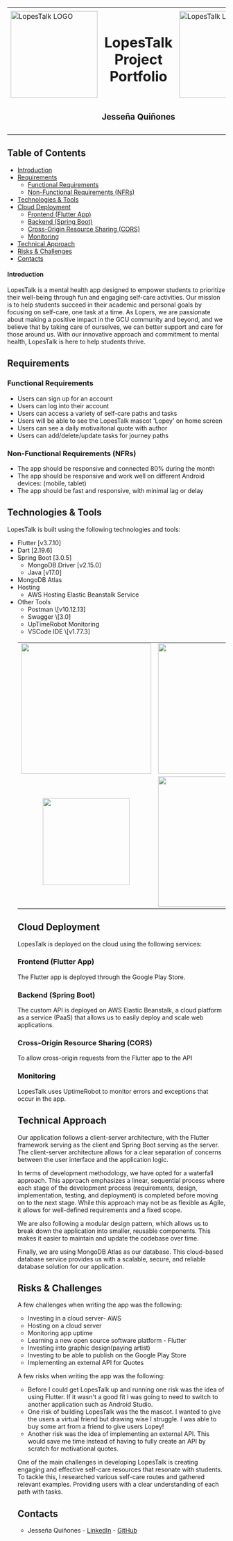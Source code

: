 <table>
  <tr>
    <td>  </td>
    <td>  </td>
    <td>  </td>
    <td>  </td>
    <td>  </td>
    <td>  </td>
    <td>  </td>
    <td>  </td>
    <td>  </td>
    <td>  </td>
  </tr>

  <tr>
    <td colspan=3><img width="200px" height="200px" src="https://avatars.githubusercontent.com/u/129710298?s=200&v=4" alt="LopesTalk LOGO"></td>
    <td colspan=4 align="center"><h1>LopesTalk Project Portfolio</h1></td>
    <td colspan=3><img width="200px" height="200px" src="https://avatars.githubusercontent.com/u/129710298?s=200&v=4" alt="LopesTalk LOGO"></td>
  </tr>
  <tr>
    <td colspan=10 align="center"><h3>Jesseña Quiñones</h3></td>
  </tr>
    <tr>
    <td>  </td>
    <td>  </td>
    <td>  </td>
    <td>  </td>
    <td>  </td>
    <td>  </td>
    <td>  </td>
    <td>  </td>
    <td>  </td>
    <td>  </td>
  </tr>
</table>

<h2>Table of Contents</h2>

<ul>
  <li><a href="#introduction">Introduction</a></li>
  <li><a href="#requirements">Requirements</a>
    <ul>
      <li><a href="#functional-requirements">Functional Requirements</a></li>
      <li><a href="#non-functional-requirements-nfrs">Non-Functional Requirements (NFRs)</a></li>
    </ul>
  </li>
  <li><a href="#technologies--tools">Technologies &amp; Tools</a></li>
  <li><a href="#cloud-deployment">Cloud Deployment</a>
    <ul>
      <li><a href="#frontend-flutter-app">Frontend (Flutter App)</a></li>
      <li><a href="#backend-spring-boot">Backend (Spring Boot)</a></li>
      <li><a href="#cross-origin-resource-sharing-cors">Cross-Origin Resource Sharing (CORS)</a></li>
      <li><a href="#monitoring">Monitoring</a></li>
    </ul>
  </li>
  <li><a href="#technical-approach">Technical Approach</a></li>
  <li><a href="#risks--challenges">Risks &amp; Challenges</a></li>
  <li><a href="#contacts">Contacts</a></li>
</ul>

<h4 id="introduction">Introduction</h4>

<p>LopesTalk is a mental health app designed to empower students to prioritize their well-being through fun and engaging self-care activities. Our mission is to help students succeed in their academic and personal goals by focusing on self-care, one task at a time. As Lopers, we are passionate about making a positive impact in the GCU community and beyond, and we believe that by taking care of ourselves, we can better support and care for those around us. With our innovative approach and commitment to mental health, LopesTalk is here to help students thrive.</p>

<h2 id="requirements">Requirements</h2>

<h3 id="functional-requirements">Functional Requirements</h3>

<ul>
  <li>Users can sign up for an account</li>
  <li>Users can log into their account</li>
  <li>Users can access a variety of self-care paths and tasks</li>
  <li>Users will be able to see the LopesTalk mascot 'Lopey' on home screen</li>
  <li>Users can see a daily motivaitonal quote with author</li>
  <li>Users can add/delete/update tasks for journey paths</li>
</ul>

<h3 id="non-functional-requirements-nfrs">Non-Functional Requirements (NFRs)</h3>

<ul>
  <li>The app should be responsive and connected 80% during the month</li>
  <li>The app should be responsive and work well on different Android devices: (mobile, tablet)</li>
  <li>The app should be fast and responsive, with minimal lag or delay</li>
</ul>

<h2 id="technologies--tools">Technologies &amp; Tools</h2>

<p>LopesTalk is built using the following technologies and tools:</p>

<ul>
  <li>Flutter [v3.7.10]</li>
  <li>Dart [2.19.6]</li>
  <li>Spring Boot [3.0.5]
    <ul>
      <li>MongoDB.Driver [v2.15.0]</li>
      <li>Java [v17.0]</li>
    </ul>
  <li>MongoDB Atlas</li>
  <li>Hosting
      <ul>
      <li>AWS Hosting Elastic Beanstalk Service</li>
    </ul>
  <li>Other Tools
    <ul>
      <li>Postman \[v10.12.13]</li>
      <li>Swagger \[3.0]</li>
      <li>UpTimeRobot Monitoring</li>
      <li>VSCode IDE \[v1.77.3]</li>
    </ul>

<table>
  <tr align="center">
    <td>
      <img width="300" src="https://external-content.duckduckgo.com/iu/?u=https%3A%2F%2Fblog.scottlogic.com%2Fbquinn%2Fassets%2FFlutter_logo_text.png&f=1&nofb=1&ipt=27adcee19052e570c4c7ed2825236e71146825ad47371e0de4ad3679a117f0dd&ipo=images"/>
    </td>
    <td>
      <img width="300" src="https://external-content.duckduckgo.com/iu/?u=http%3A%2F%2Fmanifesto.co.uk%2Fwp-content%2Fuploads%2F2014%2F08%2Fdart-logo.png&f=1&nofb=1&ipt=bdd1d1f185a353fcd6c2153283945a31a5f07e661bd4902683fc27e95f1e2cbc&ipo=images"/>
    </td>
    <td>
      <img width="300" src="https://external-content.duckduckgo.com/iu/?u=https%3A%2F%2Fcdn.freebiesupply.com%2Flogos%2Fthumbs%2F2x%2Fjava-14-logo.png&f=1&nofb=1&ipt=96d3cce70f769bb587869145ff2bd598ecda55822177def44fedc89b327849f5&ipo=images"/>
   </td>
  </tr><tr></tr>
  <tr align="center">
    <td align="center">
      <img width="200"  src="https://external-content.duckduckgo.com/iu/?u=https%3A%2F%2Fi2.wp.com%2Fsoftwareengineeringdaily.com%2Fwp-content%2Fuploads%2F2016%2F12%2Fmongodb-atlas-logo.png&f=1&nofb=1&ipt=7c876e3fde85e105ba80689befd0406e948871f6f9b8d87f876fd1edd2a09069&ipo=images"/>
    </td>
    <td>
      <img width="300" src="https://external-content.duckduckgo.com/iu/?u=https%3A%2F%2Ffuturumresearch.com%2Fwp-content%2Fuploads%2F2020%2F01%2Faws-logo.png&f=1&nofb=1&ipt=fc57404c8d1bdcf78cc85f4d283b6a4be568ea15655f8034a2f64080d9513bf9&ipo=images"/>
    </td>
    <td>
      <img width="300" src="https://external-content.duckduckgo.com/iu/?u=https%3A%2F%2Fraw.githubusercontent.com%2Fswagger-api%2Fswagger.io%2Fwordpress%2Fimages%2Fassets%2FSWU-logo-clr.png&f=1&nofb=1&ipt=174e38fadc36dc83e2f8573a18173c0779c83afaecb74610567c8b73cfc91d41&ipo=images"/>
    </td>
</table>

<h2>Cloud Deployment</h2>

<p>LopesTalk is deployed on the cloud using the following services:</p>

<h3>Frontend (Flutter App)</h3>

<p>The Flutter app is deployed through the Google Play Store.</p>

<h3>Backend (Spring Boot)</h3>

<p>The custom API is deployed on AWS Elastic Beanstalk, a cloud platform as a service (PaaS) that allows us to easily deploy and scale web applications.</p>

<h3>Cross-Origin Resource Sharing (CORS)</h3>

<p>To allow cross-origin requests from the Flutter app to the API</p>

<h3>Monitoring</h3>

<p>LopesTalk uses UptimeRobot to monitor errors and exceptions that occur in the app.</p>


<h2>Technical Approach</h2>

<p>Our application follows a client-server architecture, with the Flutter framework serving as the client and Spring Boot serving as the server. The client-server architecture allows for a clear separation of concerns between the user interface and the application logic.</p>

<p>In terms of development methodology, we have opted for a waterfall approach. This approach emphasizes a linear, sequential process where each stage of the development process (requirements, design, implementation, testing, and deployment) is completed before moving on to the next stage. While this approach may not be as flexible as Agile, it allows for well-defined requirements and a fixed scope.</p>

<p>We are also following a modular design pattern, which allows us to break down the application into smaller, reusable components. This makes it easier to maintain and update the codebase over time.</p>

<p>Finally, we are using MongoDB Atlas as our database. This cloud-based database service provides us with a scalable, secure, and reliable database solution for our application.</p>


<h2>Risks & Challenges</h2>

<p>A few challenges when writing the app was the following:</p>

<ul>
  <li>Investing in a cloud server- AWS</li>
  <li>Hosting on a cloud server</li>
  <li>Monitoring app uptime</li>
  <li>Learning a new open source software platform - Flutter</li>
  <li>Investing into graphic design(paying artist)</li>
  <li>Investing to be able to publish on the Google Play Store</li>
  <li>Implementing an external API for Quotes</li>
</ul>

<p>A few risks when writing the app was the following:</p>

<ul>
  <li>Before I could get LopesTalk up and running one risk was the idea of using Flutter. If it wasn't a good fit I was going to need to switch to another application such as Android Studio.</li>
  <li>One risk of building LopesTalk was the the mascot. I wanted to give the users a virtual friend but drawing wise I struggle. I was able to buy some art from a friend to give users Lopey!</li>
  <li>Another risk was the idea of implementing an external API. This would save me time instead of having to fully create an API by scratch for motivational quotes.</li>
</ul>

<p>One of the main challenges in developing LopesTalk is creating engaging and effective self-care resources that resonate with students. To tackle this, I researched various self-care routes and gathered relevant examples. Providing users with a clear understanding of each path with tasks.</p>


<h2>Contacts</h2>

<ul>
  <li>Jesseña Quiñones - <a href="https://www.linkedin.com/in/jessena-quinones">LinkedIn</a> - <a href="https://github.com/jessenaqu">GitHub</a>

